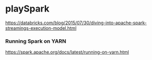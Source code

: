 # playSpark

https://databricks.com/blog/2015/07/30/diving-into-apache-spark-streamings-execution-model.html

### Running Spark on YARN
https://spark.apache.org/docs/latest/running-on-yarn.html
